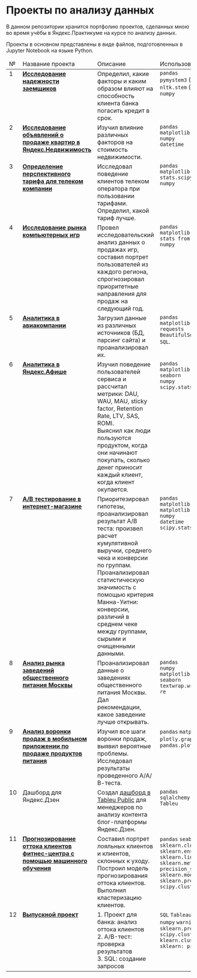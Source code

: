 # Проекты по анализу данных
В данном репозитории хранится портфолию проектов, сделанных мною во время учёбы в Яндекс.Практикуме на курсе по анализу данных.

Проекты в основном представлены в виде файлов, подготовленных в Jupyter Notebook на языке Python.

<table>
 <thead valign="top">
    <tr>
       <td>№</td>
       <td>Название проекта</td>
       <td>Описание</td> 
       <td>Использованные инструменты и библиотеки</td> 
   </tr> 
</thead>
<tbody  valign="top">
    <tr>
       <td>1</td>
       <td>
          <b>
             <a href="https://github.com/galaleksey/yandex-praktikum/tree/main/01_preprocessing_credit-scoring">
             Исследование надежности заемщиков</a>
          </b>
     </td>
     <td>
        Определил, какие факторы и каким образом влияют на способность клиента банка погасить кредит в срок.
    </td>
    <td>
        <code>pandas</code><br/>
        <code>pymystem3</code> (для лемматизации)<br/>
        <code>nltk.stem</code> (для стемминга)<br/>
        <code>numpy</code>
    </td>
</tr>
<tr>
   <td>2</td>  
   <td>
      <b>
         <a href="https://github.com/galaleksey/yandex-praktikum/tree/main/02_eda_apartment-advertisements">
         Исследование объявлений о продаже квартир в Яндекс.Недвижимость</a>
     </b>
 </td>
 <td>
    Изучил влияние различных факторов на стоимость недвижимости.
</td>
<td>
    <code>pandas</code><br>
    <code>matplotlib.pyplot</code><br>
    <code>numpy</code><br>
    <code>datetime</code><br>
</td>
</tr>
<tr>
   <td>3</td>
   <td>
      <b>
         <a href="https://github.com/galaleksey/yandex-praktikum/tree/main/03_statistics_telecom">
         Определение перспективного тарифа для телеком компании</a>
     </b>
 </td>
 <td>
    Исследовал поведение клиентов телеком оператора при пользовании тарифами. Определил, какой тариф лучше.
</td>
<td>
        <code>pandas</code><br>
        <code>matplotlib.pyplot</code><br>
        <code>stats.scipy</code><br>
        <code>numpy</code><br><br>
</td>
</tr>
<tr>
   <td>4</td>
   <td>
      <b>
         <a href="https://github.com/galaleksey/yandex-praktikum/tree/main/04_games-market-research">
         Исследование рынка компьютерных игр</a>
     </b>
 </td>
 <td>
    Провел исследовательский анализ данных о продажах игр, составил портрет пользователей из каждого региона, 
    спрогнозировал приоритетные направления для продаж на следующий год.
</td>
<td>
        <code>pandas</code><br>
        <code>matplotlib.pyplot</code><br>
        <code>stats from scipy</code><br>
        <code>numpy</code>
</td>
</tr>
<tr>
   <td>5</td>
   <td>
      <b>
         <a href="https://github.com/galaleksey/yandex-praktikum/tree/main/05_etl_flights">
         Аналитика в авиакомпании</a>
     </b>
 </td>
 <td>
    Загрузил данные из различных источников (БД, парсинг сайта) и проанализировал их.
</td>
<td>
        <code>pandas</code><br>
        <code>matplotlib.pyplot</code><br>
        <code>requests</code><br>
        <code>BeautifulSoup</code><br>
        <code>SQL</code>.
</td>
</tr>
<tr>
   <td>6</td>
   <td>
      <b>
         <a href="https://github.com/galaleksey/yandex-praktikum/tree/main/06_business_metrics">
         Аналитика в Яндекс.Афише</a>
     </b>
 </td>
 <td>
    Изучил поведение пользователей сервиса и рассчитал метрики: DAU, WAU, MAU, sticky factor, Retention Rate, LTV, SAS, ROMI.<br>
    Выяснил как люди пользуются продуктом, когда они начинают покупать, сколько денег приносит каждый клиент, когда клиент окупается. 
</td>
<td>
        <code>pandas</code><br>
        <code>matplotlib.pyplot</code><br>
        <code>seaborn</code><br>
        <code>numpy</code><br>
        <code>scipy.stats</code>
</td>
</tr>
<tr>
   <td>7</td>
   <td>
      <b>
         <a href="https://github.com/galaleksey/yandex-praktikum/tree/main/07_a-b-testing_e-commerce">
         A/B тестирование в интернет-магазине</a>
     </b>
 </td>
 <td>
    Приоритезировал гипотезы, проанализировал результат А/В теста: произвел расчет кумулятивной 
    выручки, среднего чека и конверсии по группам. 
    Проанализировал статистическую значимость с помощью критерия Манна-Уитни: конверсии, различий в среднем чеке 
    между группами, сырыми и очищенными данными.
</td>
<td>
        <code>pandas</code><br>
        <code>matplotlib.pyplot</code><br>
        <code>matplotlib.lines</code><br>
        <code>numpy</code><br>
        <code>datetime</code><br>
        <code>scipy.stats</code>
</td>
</tr>
<tr>
   <td>8</td>
   <td>
      <b>
         <a href="https://github.com/galaleksey/yandex-praktikum/tree/main/08_vizualization_restaurants">
         Анализ рынка заведений общественного питания Москвы</a>
     </b>
 </td>
 <td>
    Проанализировал данные о заведениях общественного питания Москвы. Дал рекомендации, какое заведение лучше открывать.
</td>
<td>
        <code>pandas</code><br>
        <code>numpy</code><br>
        <code>matplotlib.pyplot</code><br>
        <code>seaborn</code><br>
        <code>textwrap.wrap</code><br>
        <code>re</code>
</td>
</tr>
<tr>
   <td>9</td>
   <td>
      <b>
         <a href="https://github.com/galaleksey/yandex-praktikum/tree/main/09_conversion_funnel_a-b">
         Анализ воронки продаж в мобильном приложении по продаже продуктов питания</a>
     </b>
 </td>
 <td>
    Изучил все шаги воронки продаж, выявил вероятные проблемы. Исследовал результаты проведенного А/А/В-теста.
</td>
<td>
        <code>pandas</code>
        <code>matplotlib.pyplot</code>
        <code>seaborn</code>
        <code>datetime</code>
        <code>plotly.graph_objects</code>
        <code>scipy.stats</code>
        <code>numpy</code>
        <code>math</code>
        <code>pandas.plotting.register_matplotlib_converters</code>
</td>
</tr>
<tr>
   <td>10</td>
   <td>
         Дашборд для Яндекс.Дзен
 </td>
 <td>
    Создал <a href="https://public.tableau.com/profile/galaleksey#!/vizhome/Project11_Zen/Dashboard">дашборд в Tableu Public</a> для менеджеров по анализу контента блог-платформы Яндекс.Дзен.
</td>
<td>
        <code>pandas</code><br>
        <code>sqlalchemy.create_engine</code><br>
        <code>Tableu</code>
</td>
</tr>
<tr>
   <td>11</td>
   <td>
      <b>
         <a href="https://github.com/galaleksey/yandex-praktikum/tree/main/11_ml_fitness">
         Прогнозирование оттока клиентов фитнес-центра с помощью машинного обучения</a>
     </b>
 </td>
 <td>
    Составил портрет лояльных клиентов и клиентов, склонных к уходу. Построил модель прогнозирования оттока клиентов. Выполнил кластеризацию клиентов.
</td>
<td>
        <code>pandas</code>
        <code>seaborn</code>
        <code>matplotlib.pyplot</code><br>
        <code>sklearn.cluster: KMeans</code><br>
        <code>sklearn.ensemble: RandomForestClassifier</code><br>
        <code>sklearn.linear_model: LogisticRegression</code><br>
        <code>sklearn.metrics: accuracy_score, precision_score, recall_score, f1_score</code><br>
        <code>sklearn.model_selection: train_test_split</code><br>
        <code>sklearn.preprocessing: StandardScaler</code><br>
        <code>scipy.cluster.hierarchy: dendrogram, linkage</code>
</td>
</tr>
<tr>
   <td>12</td>
   <td>
      <b>
         <a href="https://github.com/galaleksey/yandex-praktikum/tree/main/12_final_project">
         Выпускной проект</a>
     </b>
 </td>
 <td>
   1. Проект для банка: анализ оттока клиентов<br>
   2. A/B-тест: проверка результатов<br>
   3. SQL: создание запросов
</td>
<td>
        <code>SQL</code>
        <code>Tableau</code>
        <code>pandas</code>
        <code>seaborn</code>
        <code>matplotlib.pyplot</code>
        <code>numpy</code>
        <code>warnings</code>
        <code>statistics</code>
        <code>scipy.stats</code><br>
        <code>sklearn.preprocessing: StandardScaler</code><br>
        <code>scipy.cluster.hierarchy: dendrogram, linkage</code><br>
        <code>klearn.cluster: KMeans</code><br>
        <code>sklearn: preprocessing</code>
</td>
</tr>
</tbody>
</table>
